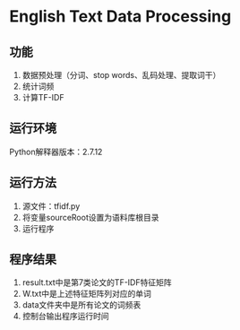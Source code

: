 # English Text Data Processing

## 功能
1. 数据预处理（分词、stop words、乱码处理、提取词干）
2. 统计词频
3. 计算TF-IDF

## 运行环境
Python解释器版本：2.7.12

## 运行方法
1. 源文件：tfidf.py
2. 将变量sourceRoot设置为语料库根目录
3. 运行程序

## 程序结果
1. result.txt中是第7类论文的TF-IDF特征矩阵
2. W.txt中是上述特征矩阵列对应的单词
3. data文件夹中是所有论文的词频表
4. 控制台输出程序运行时间
